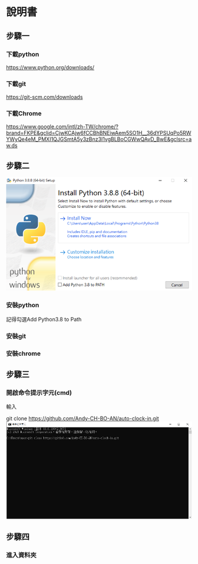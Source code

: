 # 說明書

## 步驟一

### 下載python

https://www.python.org/downloads/

### 下載git

https://git-scm.com/downloads

### 下載Chrome

https://www.google.com/intl/zh-TW/chrome/?brand=FKPE&gclid=CjwKCAjw6fCCBhBNEiwAem5SO1H__36dYPSUqPo5RWYWyQe4eM_PMXI1QJGSmtA5y3zBnz3I1vgBLBoCGWwQAvD_BwE&gclsrc=aw.ds

## 步驟二
![img.png](img.png)

### 安裝python

記得勾選Add Python3.8 to Path

### 安裝git

### 安裝chrome

## 步驟三

### 開啟命令提示字元(cmd)

輸入

git clone https://github.com/Andy-CH-BO-AN/auto-clock-in.git
![img_1.png](img_1.png)

## 步驟四

### 進入資料夾
